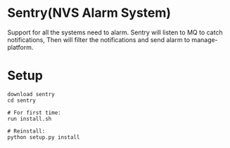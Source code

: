 Sentry(NVS Alarm System)
=======
Support for all the systems need to alarm.
Sentry will listen to MQ to catch notifications,
Then will filter the notifications and send alarm
to manage-platform.


Setup
======
    download sentry
    cd sentry

    # For first time:
    run install.sh

    # Reinstall:
    python setup.py install